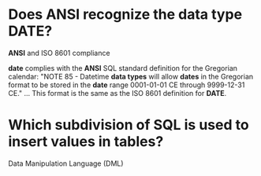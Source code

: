 

# Does ANSI recognize the data type DATE?


**ANSI**  and ISO 8601 compliance

**date**  complies with the  **ANSI**  SQL standard definition for the Gregorian calendar: "NOTE 85 - Datetime  **data types**  will allow  **dates**  in the Gregorian format to be stored in the  **date**  range 0001-01-01 CE through 9999-12-31 CE." ... This format is the same as the ISO 8601 definition for  **DATE**.

# Which subdivision of SQL is used to insert values in tables?
 Data Manipulation Language (DML)
